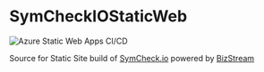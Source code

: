 # SymCheckIOStaticWeb

![Azure Static Web Apps CI/CD](https://github.com/mcbeev/SymCheckIOStaticWeb/workflows/Azure%20Static%20Web%20Apps%20CI/CD/badge.svg?branch=master)

Source for Static Site build of [SymCheck.io](https://www.symcheck.io) powered by [BizStream](https://www.bizstream.com)

